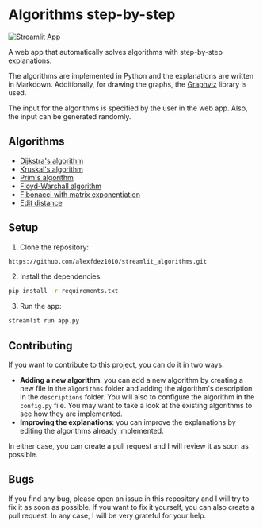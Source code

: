 # Algorithms step-by-step

[![Streamlit App](https://static.streamlit.io/badges/streamlit_badge_black_white.svg)](https://algorithms-step-by-step.streamlit.app)

A web app that automatically solves algorithms with step-by-step explanations.

The algorithms are implemented in Python and the explanations are written in Markdown.
Additionally, for drawing the graphs, the [Graphviz](https://graphviz.org/) library is used.

The input for the algorithms is specified by the user in the web app. Also, the input can be generated randomly.

## Algorithms

- [Dijkstra's algorithm](descriptions/dijkstra.md)
- [Kruskal's algorithm](descriptions/kruskal.md)
- [Prim's algorithm](descriptions/prim.md)
- [Floyd-Warshall algorithm](descriptions/floyd_warshall.md)
- [Fibonacci with matrix exponentiation](descriptions/fibonacci.md)
- [Edit distance](descriptions/edit_distance.md)

## Setup

1. Clone the repository:

```bash
https://github.com/alexfdez1010/streamlit_algorithms.git
```

2. Install the dependencies:

```bash
pip install -r requirements.txt
```

3. Run the app:

```bash
streamlit run app.py
```

## Contributing

If you want to contribute to this project, you can do it in two ways:

- **Adding a new algorithm**: you can add a new algorithm by creating a new file in the `algorithms` folder
  and adding the algorithm's description in the `descriptions` folder. You will also to configure the algorithm in
  the `config.py` file.
  You may want to take a look at the existing algorithms to see how they are implemented.
- **Improving the explanations**: you can improve the explanations by editing the algorithms already implemented.

In either case, you can create a pull request and I will review it as soon as possible.

## Bugs

If you find any bug, please open an issue in this repository and I will try to fix it as soon as possible.
If you want to fix it yourself, you can also create a pull request. In any case, I will be very grateful for your help.

